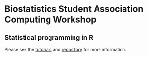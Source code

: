 # Biostatistics Student Association Computing Workshop

## Statistical programming in R

Please see the [tutorials](http://bdsegal.github.io/BSA-computing-workshop/) and [repository](https://github.com/bdsegal/BSA-computing-workshop) for more information.